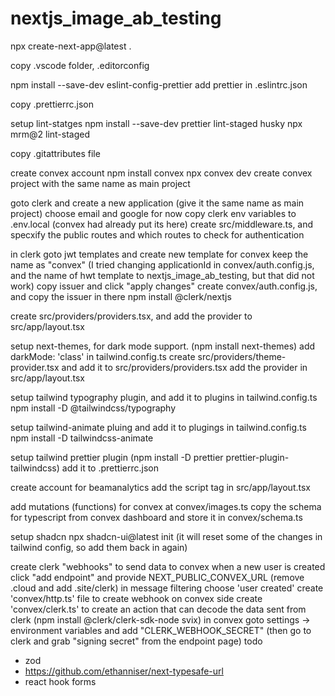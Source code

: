 # nextjs_image_ab_testing

npx create-next-app@latest .

copy .vscode folder, .editorconfig

npm install --save-dev eslint-config-prettier
add prettier in .eslintrc.json

copy .prettierrc.json

setup lint-statges
npm install --save-dev prettier lint-staged husky
npx mrm@2 lint-staged

copy .gitattributes file

create convex account
npm install convex
npx convex dev
create convex project with the same name as main project

goto clerk and create a new application (give it the same name as main project)
choose email and google for now
copy clerk env variables to .env.local (convex had already put its here)
create src/middleware.ts, and specxify the public routes and which routes to check for authentication

in clerk goto jwt templates and create new template for convex
keep the name as "convex" (I tried changing applicationId in convex/auth.config.js, and the name of hwt template to nextjs_image_ab_testing, but that did not work)
copy issuer and click "apply changes"
create convex/auth.config.js, and copy the issuer in there
npm install @clerk/nextjs

create src/providers/providers.tsx, and add the provider to src/app/layout.tsx

setup next-themes, for dark mode support. (npm install next-themes)
add darkMode: 'class' in tailwind.config.ts
create src/providers/theme-provider.tsx and add it to src/providers/providers.tsx
add the provider in src/app/layout.tsx

setup tailwind typography plugin, and add it to plugins in tailwind.config.ts
npm install -D @tailwindcss/typography

setup tailwind-animate pluing and add it to plugings in tailwind.config.ts
npm install -D tailwindcss-animate

setup tailwind prettier plugin (npm install -D prettier prettier-plugin-tailwindcss)
add it to .prettierrc.json

create account for beamanalytics
add the script tag in src/app/layout.tsx

add mutations (functions) for convex at convex/images.ts
copy the schema for typescript from convex dashboard and store it in convex/schema.ts

setup shadcn npx shadcn-ui@latest init (it will reset some of the changes in tailwind config, so add them back in again)

create clerk "webhooks" to send data to convex when a new user is created
click "add endpoint" and provide NEXT_PUBLIC_CONVEX_URL (remove .cloud and add .site/clerk)
in message filtering choose 'user created'
create 'convex/http.ts' file to create webhook on convex side
create 'convex/clerk.ts' to create an action that can decode the data sent from clerk (npm install @clerk/clerk-sdk-node svix)
in convex goto settings -> environment variables and add "CLERK_WEBHOOK_SECRET" (then go to clerk and grab "signing secret" from the endpoint page)
todo

-   zod
-   https://github.com/ethanniser/next-typesafe-url
-   react hook forms
